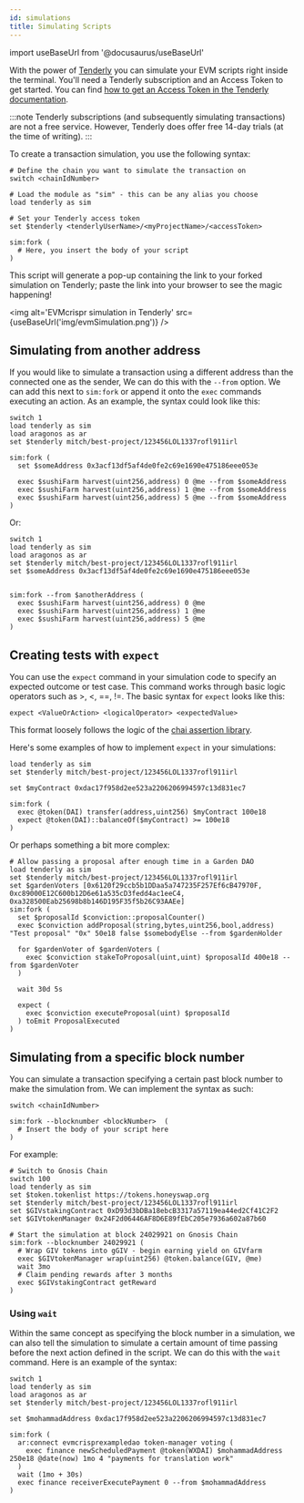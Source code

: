 ```yaml
---
id: simulations 
title: Simulating Scripts
---
```

import useBaseUrl from '@docusaurus/useBaseUrl'

With the power of [Tenderly](https://tenderly.co/) you can simulate your EVM scripts right inside the terminal. You'll need a Tenderly subscription and an Access Token to get started. You can find [how to get an Access Token in the Tenderly documentation](https://docs.tenderly.co/simulations-and-forks/simulation-api).

:::note
Tenderly subscriptions (and subsequently simulating transactions) are not a free service. However, Tenderly does offer free 14-day trials (at the time of writing).
:::


To create a transaction simulation, you use the following syntax:

```
# Define the chain you want to simulate the transaction on
switch <chainIdNumber>

# Load the module as "sim" - this can be any alias you choose
load tenderly as sim

# Set your Tenderly access token
set $tenderly <tenderlyUserName>/<myProjectName>/<accessToken>

sim:fork (
  # Here, you insert the body of your script
)
```

This script will generate a pop-up containing the link to your forked simulation on Tenderly; paste the link into your browser to see the magic happening!

<img alt='EVMcrispr simulation in Tenderly' src={useBaseUrl('img/evmSimulation.png')} />


## Simulating from another address

If you would like to simulate a transaction using a different address than the connected one as the sender, We can do this with the `--from` option. We can add this next to `sim:fork` or append it onto the `exec` commands executing an action. As an example, the syntax could look like this:

```
switch 1
load tenderly as sim
load aragonos as ar
set $tenderly mitch/best-project/123456LOL1337rofl911irl

sim:fork (
  set $someAddress 0x3acf13df5af4de0fe2c69e1690e475186eee053e

  exec $sushiFarm harvest(uint256,address) 0 @me --from $someAddress
  exec $sushiFarm harvest(uint256,address) 1 @me --from $someAddress
  exec $sushiFarm harvest(uint256,address) 5 @me --from $someAddress
)
```

Or:

```
switch 1
load tenderly as sim
load aragonos as ar
set $tenderly mitch/best-project/123456LOL1337rofl911irl
set $someAddress 0x3acf13df5af4de0fe2c69e1690e475186eee053e


sim:fork --from $anotherAddress (  
  exec $sushiFarm harvest(uint256,address) 0 @me
  exec $sushiFarm harvest(uint256,address) 1 @me
  exec $sushiFarm harvest(uint256,address) 5 @me
)
```

## Creating tests with `expect`

You can use the `expect` command in your simulation code to specify an expected outcome or test case. This command works through basic logic operators such as >, <, ==, !=. The basic syntax for `expect` looks like this:

```
expect <ValueOrAction> <logicalOperator> <expectedValue>
```

This format loosely follows the logic of the [chai assertion library](https://www.chaijs.com/).

Here's some examples of how to implement `expect` in your simulations:

```
load tenderly as sim
set $tenderly mitch/best-project/123456LOL1337rofl911irl

set $myContract 0xdac17f958d2ee523a2206206994597c13d831ec7

sim:fork (
  exec @token(DAI) transfer(address,uint256) $myContract 100e18
  expect @token(DAI)::balanceOf($myContract) >= 100e18
)
```

Or perhaps something a bit more complex:

```
# Allow passing a proposal after enough time in a Garden DAO
load tenderly as sim
set $tenderly mitch/best-project/123456LOL1337rofl911irl
set $gardenVoters [0x6120f29ccb5b1DDaa5a747235F257Ef6cB47970F, 0xc89000E12C600b12D6e61a535cD3fedd4ac1eeC4, 0xa328500Eab25698b8b146D195F35f5b26C93AAEe]
sim:fork (
  set $proposalId $conviction::proposalCounter()
  exec $conviction addProposal(string,bytes,uint256,bool,address) "Test proposal" "0x" 50e18 false $somebodyElse --from $gardenHolder

  for $gardenVoter of $gardenVoters (
    exec $conviction stakeToProposal(uint,uint) $proposalId 400e18 --from $gardenVoter
  )

  wait 30d 5s

  expect (
    exec $conviction executeProposal(uint) $proposalId
  ) toEmit ProposalExecuted
)
```

## Simulating from a specific block number

You can simulate a transaction specifying a certain past block number to make the simulation from. We can implement the syntax as such:

```
switch <chainIdNumber>

sim:fork --blocknumber <blockNumber>  (  
  # Insert the body of your script here
)
```

For example:

```
# Switch to Gnosis Chain
switch 100
load tenderly as sim
set $token.tokenlist https://tokens.honeyswap.org
set $tenderly mitch/best-project/123456LOL1337rofl911irl
set $GIVstakingContract 0xD93d3bDBa18ebcB3317a57119ea44ed2Cf41C2F2
set $GIVtokenManager 0x24F2d06446AF8D6E89fEbC205e7936a602a87b60

# Start the simulation at block 24029921 on Gnosis Chain
sim:fork --blocknumber 24029921 (
  # Wrap GIV tokens into gGIV - begin earning yield on GIVfarm
  exec $GIVtokenManager wrap(uint256) @token.balance(GIV, @me)
  wait 3mo
  # Claim pending rewards after 3 months
  exec $GIVstakingContract getReward
)
```


### Using `wait`

Within the same concept as specifying the block number in a simulation, we can also tell the simulation to simulate a certain amount of time passing before the next action defined in the script. We can do this with the `wait` command. Here is an example of the syntax:


```
switch 1
load tenderly as sim
load aragonos as ar
set $tenderly mitch/best-project/123456LOL1337rofl911irl

set $mohammadAddress 0xdac17f958d2ee523a2206206994597c13d831ec7

sim:fork (
  ar:connect evmcrisprexampledao token-manager voting (
    exec finance newScheduledPayment @token(WXDAI) $mohammadAddress 250e18 @date(now) 1mo 4 "payments for translation work"
  )
  wait (1mo + 30s)
  exec finance receiverExecutePayment 0 --from $mohammadAddress
)
```
